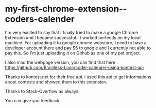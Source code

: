 # my-first-chrome-extension--coders-calender

I'm very excited to say that I finally tried to make a google Chrome Extension and I became successful. It worked perfectly on my local machine.
For uploading it to google chrome webstore, I need to have a developer account there and pay $5 to google and I currently not able to pay this. So I'm just uploading it on Github as one of my pet project. 

I also mad the webpage version, you can find that here : https://github.com/Brainless-Loco/coder-calender-using-kontest-api


Thanks to kontest.net for their free api. I used this api to get informations about contests and showed them to this extension.

Thanks to Stack-Overflow as always!

You can give you feedback.
